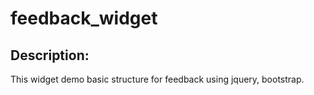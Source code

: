 # feedback_widget

Description:
------------
This widget demo basic structure for feedback using jquery, bootstrap.
